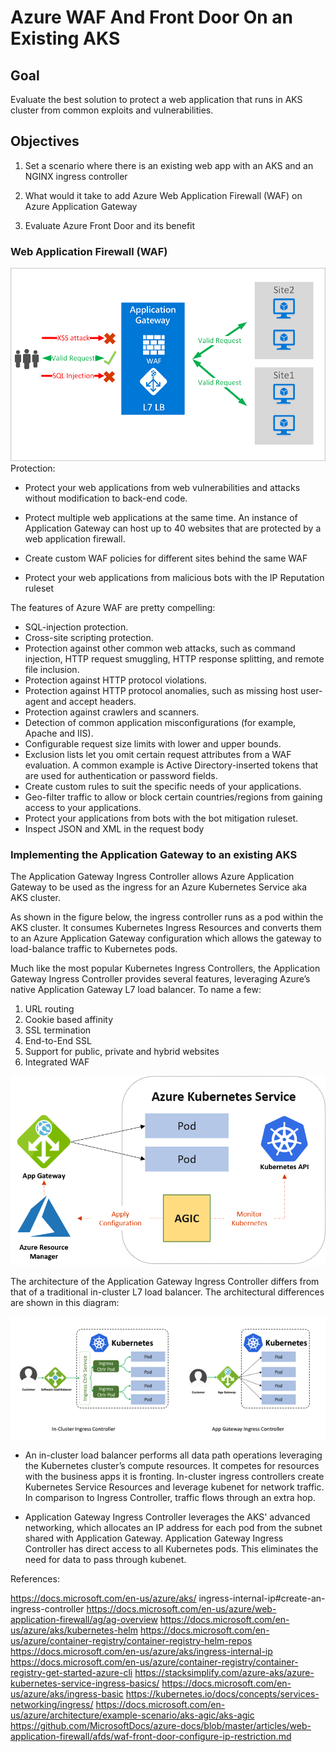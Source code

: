 # Azure WAF And Front Door On an Existing AKS

## Goal

Evaluate the best solution to protect a web application that runs in AKS cluster from common exploits and vulnerabilities.

## Objectives

1. Set a scenario where there is an existing web app with an AKS and an NGINX ingress controller

2. What would it take to add Azure Web Application Firewall (WAF) on Azure Application Gateway

3. Evaluate Azure Front Door and its benefit

### Web Application Firewall (WAF)
![waf](waf1.png)
Protection:
- Protect your web applications from web vulnerabilities and attacks without modification to back-end code.

- Protect multiple web applications at the same time. An instance of Application Gateway can host up to 40 websites that are protected by a web application firewall.

- Create custom WAF policies for different sites behind the same WAF

- Protect your web applications from malicious bots with the IP Reputation ruleset

The features of Azure WAF are pretty compelling:

- SQL-injection protection.
- Cross-site scripting protection.
- Protection against other common web attacks, such as command injection, HTTP request smuggling, HTTP response splitting, and remote file inclusion.
- Protection against HTTP protocol violations.
- Protection against HTTP protocol anomalies, such as missing host user-agent and accept headers.
- Protection against crawlers and scanners.
- Detection of common application misconfigurations (for example, Apache and IIS).
- Configurable request size limits with lower and upper bounds.
- Exclusion lists let you omit certain request attributes from a WAF evaluation. A common example is Active Directory-inserted tokens that are used for authentication or password fields.
- Create custom rules to suit the specific needs of your applications.
- Geo-filter traffic to allow or block certain countries/regions from gaining access to your applications.
- Protect your applications from bots with the bot mitigation ruleset.
- Inspect JSON and XML in the request body

### Implementing the Application Gateway to an existing AKS

The Application Gateway Ingress Controller allows Azure Application Gateway to be used as the ingress for an Azure Kubernetes Service aka AKS cluster.

As shown in the figure below, the ingress controller runs as a pod within the AKS cluster. It consumes Kubernetes Ingress Resources and converts them to an Azure Application Gateway configuration which allows the gateway to load-balance traffic to Kubernetes pods.

Much like the most popular Kubernetes Ingress Controllers, the Application Gateway Ingress Controller provides several features, leveraging Azure’s native Application Gateway L7 load balancer. To name a few:

1. URL routing
2. Cookie based affinity
3. SSL termination
4. End-to-End SSL
5. Support for public, private and hybrid websites
6. Integrated WAF

![architecture](architecture.png)

The architecture of the Application Gateway Ingress Controller differs from that of a traditional in-cluster L7 load balancer. The architectural differences are shown in this diagram:

![agw](agw2.jpeg)

- An in-cluster load balancer performs all data path operations leveraging the Kubernetes cluster’s compute resources. It competes for resources with the business apps it is fronting. In-cluster ingress controllers create Kubernetes Service Resources and leverage kubenet for network traffic. In comparison to Ingress Controller, traffic flows through an extra hop.

- Application Gateway Ingress Controller leverages the AKS' advanced networking, which allocates an IP address for each pod from the subnet shared with Application Gateway. Application Gateway Ingress Controller has direct access to all Kubernetes pods. This eliminates the need for data to pass through kubenet.

References:

https://docs.microsoft.com/en-us/azure/aks/
ingress-internal-ip#create-an-ingress-controller
https://docs.microsoft.com/en-us/azure/web-application-firewall/ag/ag-overview
https://docs.microsoft.com/en-us/azure/aks/kubernetes-helm
https://docs.microsoft.com/en-us/azure/container-registry/container-registry-helm-repos
https://docs.microsoft.com/en-us/azure/aks/ingress-internal-ip
https://docs.microsoft.com/en-us/azure/container-registry/container-registry-get-started-azure-cli
https://stacksimplify.com/azure-aks/azure-kubernetes-service-ingress-basics/
https://docs.microsoft.com/en-us/azure/aks/ingress-basic
https://kubernetes.io/docs/concepts/services-networking/ingress/
https://docs.microsoft.com/en-us/azure/architecture/example-scenario/aks-agic/aks-agic
https://github.com/MicrosoftDocs/azure-docs/blob/master/articles/web-application-firewall/afds/waf-front-door-configure-ip-restriction.md